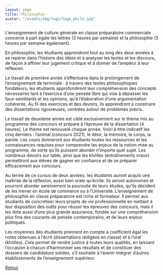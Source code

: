 ```yaml
---
layout: page
title: Philosophie
avatar: "/assets/img/logo/logo_philo.jpg"
---
```


 L’enseignement de culture générale en classe préparatoire commerciale concerne à part égale les lettres (3 heures par semaine) et la philosophie (3 heures par semaine également).
 
En philosophie, les étudiants apprendront tout au long des deux années à se repérer dans l’histoire des idées et à analyser les textes et les discours, de façon à 
affiner leur jugement critique et à donner de l’ampleur à leur réflexion.

Le travail de première année s’effectuera dans le prolongement de l’enseignement de terminale : à travers des textes philosophiques fondateurs, les étudiants 
approfondiront leur compréhension des concepts nécessaires tant à l’exercice d’une pensée libre qui vise à dépasser les faux-semblants et les opinions, qu’à 
l’élaboration d’une argumentation cohérente. Au fil des exercices et des devoirs, ils apprendront à construire des dissertations rigoureuses, centrées autour de 
problèmes précis.

Le travail de deuxième année est ciblé exclusivement sur le thème mis au programme des concours et prépare à l’épreuve de la dissertation (4 heures). Le thème est 
renouvelé chaque année. Voici à titre indicatif les cinq derniers : l’animal (concours 2021), le désir, la mémoire, le corps, la parole. Les cours donneront aux 
étudiants toutes les ressources et les connaissances requises pour comprendre les enjeux de la notion mise au programme, de sorte qu’ils puissent aborder n’importe quel 
sujet. Les nombreux devoirs sur table, ainsi que les khôlles (entraînements oraux) permettront aux élèves de gagner en confiance et de se préparer efficacement aux 
concours.

Au terme de ce cursus de deux années, les étudiants auront acquis une maîtrise de la réflexion, aussi bien orale qu’écrite. Ils seront autonomes et pourront aborder 
sereinement la poursuite de leurs études, qu’ils décident de les mener en école de commerce ou à l’Université. L’enseignement de philosophie en classe préparatoire est 
riche et formateur. Il permet aux étudiants de concrétiser leurs projets de vie professionnelle en mettant à leur disposition des outils pour réussir les épreuves des 
concours, mais il les dote aussi d’une plus grande assurance, fondée sur une compréhension plus fine des courants de pensée contemporains, et de leurs enjeux politiques.

Les moyennes des étudiants prennent en compte à coefficient égal les notes obtenues à l’écrit (dissertations rédigées en classe) et à l’oral (khôlles). Cela permet de 
rendre justice à toutes leurs qualités, en laissant l’occasion à chacun d’harmoniser ses résultats et de constituer des dossiers de candidature solides, s’il souhaite à 
l’avenir intégrer d’autres établissements de l’enseignement supérieur. 

[Retour](/matieres)
